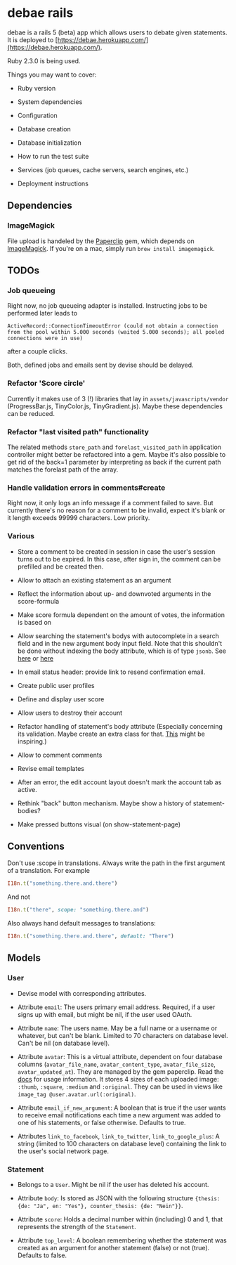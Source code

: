 # debae rails

debae is a rails 5 (beta) app which allows users to debate given statements. It is deployed to [https://debae.herokuapp.com/](https://debae.herokuapp.com/).

Ruby 2.3.0 is being used.

Things you may want to cover:

* Ruby version

* System dependencies

* Configuration

* Database creation

* Database initialization

* How to run the test suite

* Services (job queues, cache servers, search engines, etc.)

* Deployment instructions

## Dependencies

### ImageMagick

File upload is handeled by the [Paperclip](https://github.com/thoughtbot/paperclip) gem, which depends on [ImageMagick](http://www.imagemagick.org/script/index.php). If you're on a mac, simply run `brew install imagemagick`.

## TODOs

### Job queueing

Right now, no job queueing adapter is installed. Instructing jobs to be performed later leads to

```
ActiveRecord::ConnectionTimeoutError (could not obtain a connection from the pool within 5.000 seconds (waited 5.000 seconds); all pooled connections were in use)
```

after a couple clicks.

Both, defined jobs and emails sent by devise should be delayed.

### Refactor 'Score circle'

Currently it makes use of 3 (!) libraries that lay in `assets/javascripts/vendor` (ProgressBar.js, TinyColor.js, TinyGradient.js). Maybe these dependencies can be reduced.

### Refactor "last visited path" functionality

The related methods `store_path` and `forelast_visited_path` in application controller might better be refactored into a gem. Maybe it's also possible to get rid of the back=1 parameter by interpreting as back if the current path matches the forelast path of the array.

### Handle validation errors in comments#create

Right now, it only logs an info message if a comment failed to save. But currently there's no reason for a comment to be invalid, expect it's blank or it length exceeds 99999 characters. Low priority.

### Various

* Store a comment to be created in session in case the user's session turns out to be expired. In this case, after sign in, the comment can be prefilled and be created then.

* Allow to attach an existing statement as an argument

* Reflect the information about up- and downvoted arguments in the score-formula

* Make score formula dependent on the amount of votes, the information is based on

* Allow searching the statement's bodys with autocomplete in a search field and in the new argument body input field. Note that this shouldn't be done without indexing the body attribute, which is of type `jsonb`. See [here](http://nandovieira.com/using-postgresql-and-jsonb-with-ruby-on-rails) or [here](https://blog.codeship.com/unleash-the-power-of-storing-json-in-postgres/)

* In email status header: provide link to resend confirmation email.

* Create public user profiles

* Define and display user score

* Allow users to destroy their account

* Refactor handling of statement's body attribute (Especially concerning its validation. Maybe create an extra class for that. [This](http://faxon.org/2015/02/03/edit-rails-activerecord-json-attributes-in-html-forms) might be inspiring.)

* Allow to comment comments

* Revise email templates

* After an error, the edit account layout doesn't mark the account tab as active.

* Rethink "back" button mechanism. Maybe show a history of statement-bodies?

* Make pressed buttons visual (on show-statement-page)

## Conventions

Don't use :scope in translations. Always write the path in the first argument of a translation. For example

```ruby
I18n.t("something.there.and.there")
```

And not

```ruby
I18n.t("there", scope: "something.there.and")
```

Also always hand default messages to translations:

```ruby
I18n.t("something.there.and.there", default: "There")
```

## Models

### User

* Devise model with corresponding attributes.

* Attribute `email`: The users primary email address. Required, if a user signs up with email, but might be nil, if the user used OAuth.

* Attribute `name`: The users name. May be a full name or a username or whatever, but can't be blank. Limited to 70 characters on database level. Can't be nil (on database level).

* Attribute `avatar`: This is a virtual attribute, dependent on four database columns (`avatar_file_name`, `avatar_content_type`, `avatar_file_size`, `avatar_updated_at`). They are managed by the gem paperclip. Read the [docs](https://github.com/thoughtbot/paperclip) for usage information. It stores 4 sizes of each uploaded image: `:thumb`, `:square`, `:medium` and `:original`. They can be used in views like `image_tag @user.avatar.url(:original)`.

* Attribute `email_if_new_argument`: A boolean that is true if the user wants to receive email notifications each time a new argument was added to one of his statements, or false otherwise. Defaults to true.

* Attributes `link_to_facebook`, `link_to_twitter`, `link_to_google_plus`: A string (limited to 100 characters on database level) containing the link to the user's social network page.

### Statement

* Belongs to a `User`. Might be nil if the user has deleted his account.

* Attribute `body`: Is stored as JSON with the following structure `{thesis: {de: "Ja", en: "Yes"}, counter_thesis: {de: "Nein"}}`.

* Attribute `score`: Holds a decimal number within (including) 0 and 1, that represents the strength of the `Statement`.

* Attribute `top_level`: A boolean remembering whether the statement was created as an argument for another statement (false) or not (true). Defaults to false.

